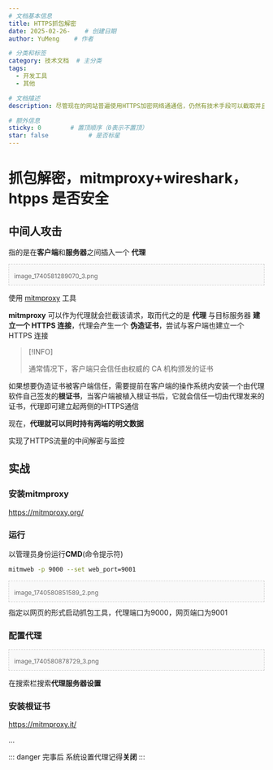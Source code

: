 ```yaml
---
# 文档基本信息
title: HTTPS抓包解密
date: 2025-02-26-    # 创建日期
author: YuMeng    # 作者

# 分类和标签
category: 技术文档  # 主分类
tags: 
  - 开发工具
  - 其他

# 文档描述
description: 尽管现在的网站普遍使用HTTPS加密网络通通信，仍然有技术手段可以截取并且解密数据

# 额外信息
sticky: 0        # 置顶顺序（0表示不置顶）
star: false           # 是否标星
---
```


<ReadingProgress/>

# 抓包解密，mitmproxy+wireshark，htpps 是否安全

## 中间人攻击

指的是在<span style="font-weight:bold;">客户端</span>和<span style="font-weight:bold;">服务器</span>之间插入一个 **代理**

<div class="custom-image-container" style="padding: 10px; border: 1px dashed #ccc; background: #f9f9f9; margin: 10px 0;">
<Picture src='/picture/抓包解密，mitmproxy+wireshark，htpps是否安全/image_1740581289070_3.png' alt='description'/> 
<div style="color: #666; font-size: 12px; margin-top: 5px;">image_1740581289070_3.png</div>
</div>

使用 [mitmproxy](https://mitmproxy.org/) 工具



**mitmproxy** 可以作为代理就会拦截该请求，取而代之的是 **代理** 与目标服务器 **建立一个 HTTPS 连接**，代理会产生一个 **伪造证书**，尝试与客户端也建立一个 HTTPS 连接

> [!INFO]
>
> 通常情况下，客户端只会信任由权威的 CA 机构颁发的证书

如果想要伪造证书被客户端信任，需要提前在客户端的操作系统内安装一个由代理软件自己签发的**根证书**，当客户端被植入根证书后，它就会信任一切由代理发来的证书，代理即可建立起两侧的HTTPS通信

现在，**代理就可以同时持有两端的明文数据**

实现了HTTPS流量的中间解密与监控

## 实战

### 安装mitmproxy

https://mitmproxy.org/

### 运行

以管理员身份运行**CMD**(命令提示符)

```sh
mitmweb -p 9000 --set web_port=9001
```

<div class="custom-image-container" style="padding: 10px; border: 1px dashed #ccc; background: #f9f9f9; margin: 10px 0;">
<Picture src='/picture/抓包解密，mitmproxy+wireshark，htpps是否安全/image_1740580851589_2.png' alt='description'/> 
<div style="color: #666; font-size: 12px; margin-top: 5px;">image_1740580851589_2.png</div>
</div>指定以网页的形式启动抓包工具，代理端口为9000，网页端口为9001



### 配置代理

<div class="custom-image-container" style="padding: 10px; border: 1px dashed #ccc; background: #f9f9f9; margin: 10px 0;">
<Picture src='/picture/抓包解密，mitmproxy+wireshark，htpps是否安全/image_1740580878729_3.png' alt='description'/> 
<div style="color: #666; font-size: 12px; margin-top: 5px;">image_1740580878729_3.png</div>
</div>


在搜索栏搜索**代理服务器设置**


### 安装根证书

https://mitmproxy.it/

...

::: danger
完事后 系统设置代理记得**关闭**
:::